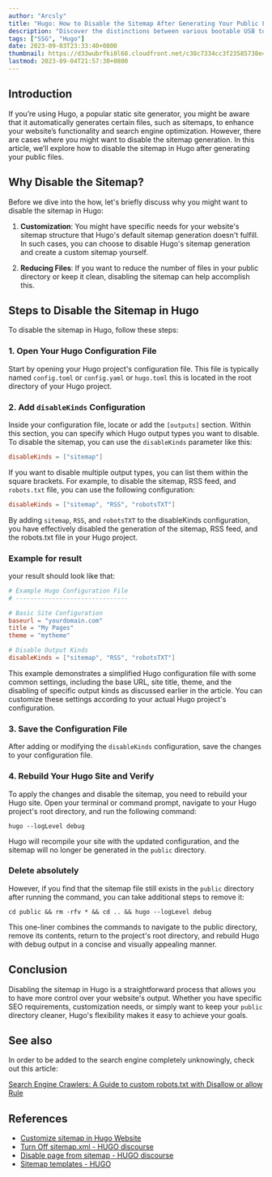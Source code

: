 ```yaml
---
author: "Arcsly"
title: "Hugo: How to Disable the Sitemap After Generating Your Public Files"
description: "Discover the distinctions between various bootable USB tools and find the right one for your needs. including YUMI, Rufus and BalenaEtcher."
tags: ["SSG", "Hugo"]
date: 2023-09-03T23:33:40+0800
thumbnail: https://d33wubrfki0l68.cloudfront.net/c38c7334cc3f23585738e40334284fddcaf03d5e/2e17c/images/hugo-logo-wide.svg
lastmod: 2023-09-04T21:57:30+0800
---
```


## Introduction

If you’re using Hugo, a popular static site generator, you might be aware that it automatically generates certain files, such as sitemaps, to enhance your website’s functionality and search engine optimization. However, there are cases where you might want to disable the sitemap generation. In this article, we’ll explore how to disable the sitemap in Hugo after generating your public files.

## Why Disable the Sitemap?

Before we dive into the how, let's briefly discuss why you might want to disable the sitemap in Hugo:

1. **Customization**: You might have specific needs for your website's sitemap structure that Hugo's default sitemap generation doesn't fulfill. In such cases, you can choose to disable Hugo's sitemap generation and create a custom sitemap yourself.

2. **Reducing Files**: If you want to reduce the number of files in your public directory or keep it clean, disabling the sitemap can help accomplish this.

## Steps to Disable the Sitemap in Hugo

To disable the sitemap in Hugo, follow these steps:

### 1. Open Your Hugo Configuration File

Start by opening your Hugo project's configuration file. This file is typically named `config.toml` or `config.yaml` or `hugo.toml` this is located in the root directory of your Hugo project.

### 2. Add `disableKinds` Configuration

Inside your configuration file, locate or add the `[outputs]` section. Within this section, you can specify which Hugo output types you want to disable. To disable the sitemap, you can use the `disableKinds` parameter like this:

```toml
disableKinds = ["sitemap"]
```

If you want to disable multiple output types, you can list them within the square brackets. For example, to disable the sitemap, RSS feed, and `robots.txt` file, you can use the following configuration:

```toml
disableKinds = ["sitemap", "RSS", "robotsTXT"]
```

By adding `sitemap`, `RSS`, and `robotsTXT` to the disableKinds configuration, you have effectively disabled the generation of the sitemap, RSS feed, and the robots.txt file in your Hugo project.

### Example for result

your result should look like that:

```toml
# Example Hugo Configuration File
# -------------------------------

# Basic Site Configuration
baseurl = "yourdomain.com"
title = "My Pages"
theme = "mytheme"

# Disable Output Kinds
disableKinds = ["sitemap", "RSS", "robotsTXT"]

```

This example demonstrates a simplified Hugo configuration file with some common settings, including the base URL, site title, theme, and the disabling of specific output kinds as discussed earlier in the article. You can customize these settings according to your actual Hugo project's configuration.

### 3. Save the Configuration File

After adding or modifying the `disableKinds` configuration, save the changes to your configuration file.

### 4. Rebuild Your Hugo Site and Verify

To apply the changes and disable the sitemap, you need to rebuild your Hugo site. Open your terminal or command prompt, navigate to your Hugo project's root directory, and run the following command:

```shell
hugo --logLevel debug
```

Hugo will recompile your site with the updated configuration, and the sitemap will no longer be generated in the `public` directory.

### Delete absolutely
However, if you find that the sitemap file still exists in the `public` directory after running the command, you can take additional steps to remove it:

```shell
cd public && rm -rfv * && cd .. && hugo --logLevel debug
```

This one-liner combines the commands to navigate to the public directory, remove its contents, return to the project's root directory, and rebuild Hugo with debug output in a concise and visually appealing manner.


## Conclusion

Disabling the sitemap in Hugo is a straightforward process that allows you to have more control over your website's output. Whether you have specific SEO requirements, customization needs, or simply want to keep your `public` directory cleaner, Hugo's flexibility makes it easy to achieve your goals.

## See also

In order to be added to the search engine completely unknowingly, check out this article:

[Search Engine Crawlers: A Guide to custom robots.txt with Disallow or allow Rule](/en/blog/web/search-engine/how-to-block-search-engine-with-robots.txt-and-custom/)

## References

- [Customize sitemap in Hugo Website](https://codingnconcepts.com/hugo/sitemap-hugo/)
- [Turn Off sitemap.xml - HUGO discourse](https://discourse.gohugo.io/t/turn-off-sitemap-xml/6912)
- [Disable page from sitemap - HUGO discourse](https://discourse.gohugo.io/t/disable-page-from-sitemap/37213)
- [Sitemap templates - HUGO](https://gohugo.io/templates/sitemap-template/)